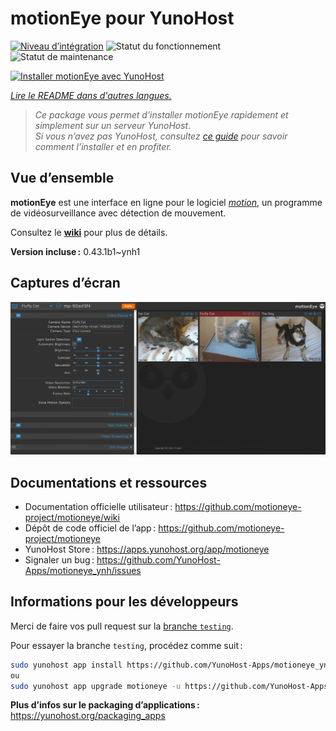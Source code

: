 <!--
Nota bene : ce README est automatiquement généré par <https://github.com/YunoHost/apps/tree/master/tools/readme_generator>
Il NE doit PAS être modifié à la main.
-->

# motionEye pour YunoHost

[![Niveau d’intégration](https://dash.yunohost.org/integration/motioneye.svg)](https://ci-apps.yunohost.org/ci/apps/motioneye/) ![Statut du fonctionnement](https://ci-apps.yunohost.org/ci/badges/motioneye.status.svg) ![Statut de maintenance](https://ci-apps.yunohost.org/ci/badges/motioneye.maintain.svg)

[![Installer motionEye avec YunoHost](https://install-app.yunohost.org/install-with-yunohost.svg)](https://install-app.yunohost.org/?app=motioneye)

*[Lire le README dans d'autres langues.](./ALL_README.md)*

> *Ce package vous permet d’installer motionEye rapidement et simplement sur un serveur YunoHost.*  
> *Si vous n’avez pas YunoHost, consultez [ce guide](https://yunohost.org/install) pour savoir comment l’installer et en profiter.*

## Vue d’ensemble

**motionEye** est une interface en ligne pour le logiciel [_motion_](https://motion-project.github.io/), un programme de vidéosurveillance avec détection de mouvement.

Consultez le [__wiki__](https://github.com/motioneye-project/motioneye/wiki) pour plus de détails.

**Version incluse :** 0.43.1b1~ynh1

## Captures d’écran

![Capture d’écran de motionEye](./doc/screenshots/example.png)

## Documentations et ressources

- Documentation officielle utilisateur : <https://github.com/motioneye-project/motioneye/wiki>
- Dépôt de code officiel de l’app : <https://github.com/motioneye-project/motioneye>
- YunoHost Store : <https://apps.yunohost.org/app/motioneye>
- Signaler un bug : <https://github.com/YunoHost-Apps/motioneye_ynh/issues>

## Informations pour les développeurs

Merci de faire vos pull request sur la [branche `testing`](https://github.com/YunoHost-Apps/motioneye_ynh/tree/testing).

Pour essayer la branche `testing`, procédez comme suit :

```bash
sudo yunohost app install https://github.com/YunoHost-Apps/motioneye_ynh/tree/testing --debug
ou
sudo yunohost app upgrade motioneye -u https://github.com/YunoHost-Apps/motioneye_ynh/tree/testing --debug
```

**Plus d’infos sur le packaging d’applications :** <https://yunohost.org/packaging_apps>
